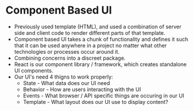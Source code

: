 # Component Based UI

- Previously used template (HTML), and used a combination of server side and client code to render different parts of that template.
- Component based UI takes a chunk of functionality and defines it such that it can be used anywhere in a project no matter what other technologies or processes occur around it.
- Combining concerns into a discreet package.
- React is our component library / framework, which creates standalone UI components.
- Our UI's need 4 thigns to work properly:
  - State - What data does our UI need
  - Behavior - How are users interacting with the UI
  - Events - What browser / API specific things are occuring in our UI
  - Template - What layout does our UI use to display content?